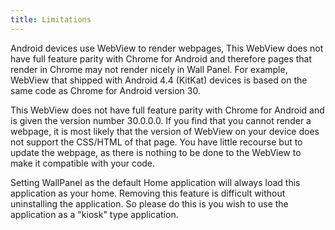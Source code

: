 ```yaml
---
title: Limitations
---
```


Android devices use WebView to render webpages, This WebView does not have full feature parity with Chrome for Android and therefore pages that render in Chrome may not render nicely in Wall Panel. For example, WebView that shipped with Android 4.4 (KitKat) devices is based on the same code as Chrome for Android version 30.

This WebView does not have full feature parity with Chrome for Android and is given the version number 30.0.0.0. If you find that you cannot render a webpage, it is most likely that the version of WebView on your device does not support the CSS/HTML of that page. You have little recourse but to update the webpage, as there is nothing to be done to the WebView to make it compatible with your code.

Setting WallPanel as the default Home application will always load this application as your home. Removing this feature is difficult without uninstalling the application. So please do this is you wish to use the application as a "kiosk" type application.
